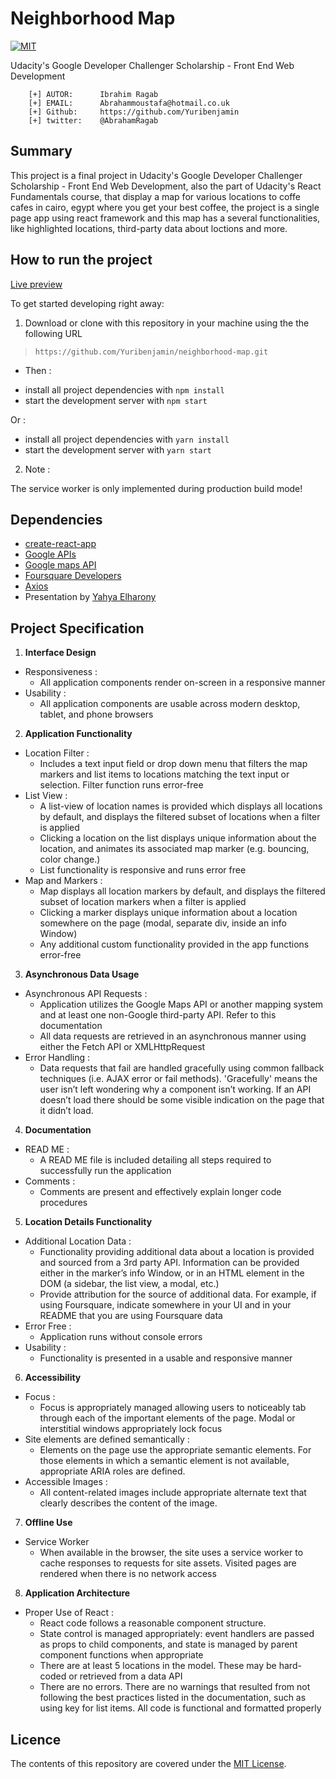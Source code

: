 # Neighborhood Map
[![MIT](https://img.shields.io/badge/license-MIT-blue.svg)](https://github.com/Yuribenjamin/neighborhood-map/blob/master/LICENSE)

Udacity's Google Developer Challenger Scholarship - Front End Web Development

```
    [+] AUTOR:      Ibrahim Ragab
    [+] EMAIL:      Abrahammoustafa@hotmail.co.uk
    [+] Github:     https://github.com/Yuribenjamin
    [+] twitter:    @AbrahamRagab

```

## Summary
This project is a final project in Udacity's Google Developer Challenger Scholarship - Front End Web Development, also the part of Udacity's React Fundamentals course, that display a map for various locations to coffe cafes in cairo, egypt where you get your best coffee, the project is a single page app using react framework and this map has a several functionalities, like highlighted locations, third-party data about loctions and more.


## How to run the project

[Live preview](https://yuribenjamin.github.io/neighborhood-map/)

To get started developing right away:

1. Download or clone with this repository in your machine using the the following URL

> `https://github.com/Yuribenjamin/neighborhood-map.git`

- Then :

* install all project dependencies with `npm install`
* start the development server with `npm start`

Or :

* install all project dependencies with `yarn install`
* start the development server with `yarn start`

2. Note :

The service worker is only implemented during production build mode!

## Dependencies

- [create-react-app](https://github.com/facebook/create-react-app)
- [Google APIs](https://console.developers.google.com/)
- [Google maps API](https://developers.google.com/maps/documentation/javascript/tutorial)
- [Foursquare Developers](https://developer.foursquare.com/)
- [Axios](https://github.com/axios/axios)
- Presentation by [Yahya Elharony](https://www.youtube.com/watch?v=ywdxLNjhBYw&list=PLgOB68PvvmWCGNn8UMTpcfQEiITzxEEA1)


## Project Specification

1. **Interface Design**
  - Responsiveness :
    - All application components render on-screen in a responsive manner
  - Usability :
    - All application components are usable across modern desktop, tablet, and phone browsers
2. **Application Functionality**
  - Location Filter :
    - Includes a text input field or drop down menu that filters the map markers and list items to locations matching the text input or selection. Filter function runs error-free
  - List View :
    - A list-view of location names is provided which displays all locations by default, and displays the filtered subset of locations when a filter is applied
    - Clicking a location on the list displays unique information about the location, and animates its associated map marker (e.g. bouncing, color change.)
    - List functionality is responsive and runs error free
  - Map and Markers :
    - Map displays all location markers by default, and displays the filtered subset of location markers when a filter is applied
    - Clicking a marker displays unique information about a location somewhere on the page (modal, separate div, inside an info Window)
    - Any additional custom functionality provided in the app functions error-free
3. **Asynchronous Data Usage**
  - Asynchronous API Requests :
    - Application utilizes the Google Maps API or another mapping system and at least one non-Google third-party API. Refer to this documentation
    - All data requests are retrieved in an asynchronous manner using either the Fetch API or XMLHttpRequest
  - Error Handling :
    - Data requests that fail are handled gracefully using common fallback techniques (i.e. AJAX error or fail methods). 'Gracefully' means the user isn’t left wondering why a component isn’t working. If an API doesn’t load there should be some visible indication on the page that it didn’t load.
4. **Documentation**
  - READ ME :
    - A READ ME file is included detailing all steps required to successfully run the application
  - Comments :
    - Comments are present and effectively explain longer code procedures
5. **Location Details Functionality**
  - Additional Location Data :
    - Functionality providing additional data about a location is provided and sourced from a 3rd party API. Information can be provided either in the marker’s info Window, or in an HTML element in the DOM (a sidebar, the list view, a modal, etc.)
    - Provide attribution for the source of additional data. For example, if using Foursquare, indicate somewhere in your UI and in your README that you are using Foursquare data
  - Error Free :
    - Application runs without console errors
  - Usability :
    - Functionality is presented in a usable and responsive manner
6. **Accessibility**
  - Focus :
    - Focus is appropriately managed allowing users to noticeably tab through each of the important elements of the page. Modal or interstitial windows appropriately lock focus
  - Site elements are defined semantically :
    - Elements on the page use the appropriate semantic elements. For those elements in which a semantic element is not available, appropriate ARIA roles are defined.
  - Accessible Images :
    - All content-related images include appropriate alternate text that clearly describes the content of the image.
7. **Offline Use**
  - Service Worker
    - When available in the browser, the site uses a service worker to cache responses to requests for site assets. Visited pages are rendered when there is no network access
8. **Application Architecture**
  - Proper Use of React :
    - React code follows a reasonable component structure.
    - State control is managed appropriately: event handlers are passed as props to child components, and state is managed by parent component functions when appropriate
    - There are at least 5 locations in the model. These may be hard-coded or retrieved from a data API
    - There are no errors. There are no warnings that resulted from not following the best practices listed in the documentation, such as using key for list items. All code is functional and formatted properly


## Licence
The contents of this repository are covered under the [MIT License](https://rem.mit-license.org/).
